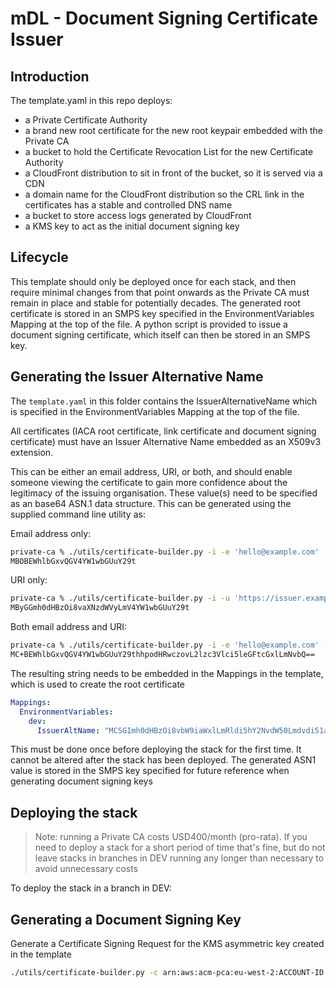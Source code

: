 # mDL - Document Signing Certificate Issuer

## Introduction

The template.yaml in this repo deploys:

- a Private Certificate Authority
- a brand new root certificate for the new root keypair embedded with the Private CA
- a bucket to hold the Certificate Revocation List for the new Certificate Authority
- a CloudFront distribution to sit in front of the bucket, so it is served via a CDN
- a domain name for the CloudFront distribution so the CRL link in the certificates has a stable and controlled DNS name
- a bucket to store access logs generated by CloudFront
- a KMS key to act as the initial document signing key

## Lifecycle

This template should only be deployed once for each stack, and then require minimal changes from that point onwards as the Private CA must remain in place and stable for potentially decades.
The generated root certificate is stored in an SMPS key specified in the EnvironmentVariables Mapping at the top of the file.
A python script is provided to issue a document signing certificate, which itself can then be stored in an SMPS key.

## Generating the Issuer Alternative Name

The `template.yaml` in this folder contains the IssuerAlternativeName which is specified in the EnvironmentVariables Mapping at the top of the file.

All certificates (IACA root certificate, link certificate and document signing certificate) must have an Issuer Alternative Name embedded as an X509v3 extension.

This can be either an email address, URI, or both, and should enable someone viewing the certificate to gain more confidence about the legitimacy of the issuing organisation.
These value(s) need to be specified as an base64 ASN.1 data structure.
This can be generated using the supplied command line utility as:

Email address only:

```bash
private-ca % ./utils/certificate-builder.py -i -e 'hello@example.com'
MBOBEWhlbGxvQGV4YW1wbGUuY29t
```

URI only:

```bash
private-ca % ./utils/certificate-builder.py -i -u 'https://issuer.example.com'
MByGGmh0dHBzOi8vaXNzdWVyLmV4YW1wbGUuY29t
```

Both email address and URI:

```bash
private-ca % ./utils/certificate-builder.py -i -e 'hello@example.com' -u 'https://issuer.example.com'
MC+BEWhlbGxvQGV4YW1wbGUuY29thhpodHRwczovL2lzc3Vlci5leGFtcGxlLmNvbQ==
```

The resulting string needs to be embedded in the Mappings in the template, which is used to create the root certificate

```yaml
Mappings:
  EnvironmentVariables:
    dev:
      IssuerAltName: "MCSGImh0dHBzOi8vbW9iaWxlLmRldi5hY2NvdW50Lmdvdi51ay8="  # base64 ASN.1 encoding of "https://mobile.dev.account.gov.uk/"
```

This must be done once before deploying the stack for the first time.
It cannot be altered after the stack has been deployed.
The generated ASN1 value is stored in the SMPS key specified for future reference when generating document signing keys

## Deploying the stack

> Note: running a Private CA costs USD400/month (pro-rata). If you need to deploy a stack for a short period of time that's fine, but do not leave stacks in branches in DEV running any longer than necessary to avoid unnecessary costs

To deploy the stack in a branch in DEV:



## Generating a Document Signing Key

Generate a Certificate Signing Request for the KMS asymmetric key created in the template

```bash
./utils/certificate-builder.py -c arn:aws:acm-pca:eu-west-2:ACCOUNT-ID:certificate-authority/CA-ID -k arn:aws:kms:eu-west-2:ACCOUNT-ID:key/KMS-KEY-ID -n "Example Issuer Document Signing Certificate" -u "https://mobile.dev.account.gov.uk/"
```
